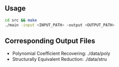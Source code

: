 ## Usage
```bash
cd src && make
./main -input <INPUT_PATH> -output <OUTPUT_PATH>
```

## Corresponding Output Files
* Polynomial Coeﬀicient Recovering: ./data/poly
* Structurally Equivalent Reduction: ./data/stru